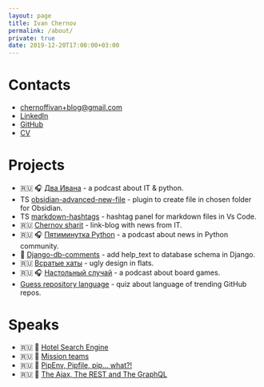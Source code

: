 ```yaml
---
layout: page
title: Ivan Chernov
permalink: /about/
private: true
date: 2019-12-20T17:00:00+03:00
---
```


# Contacts

* [chernoffivan+blog@gmail.com](mailto:chernoffivan+blog@gmail.com)
* [LinkedIn](https://www.linkedin.com/in/vanadium23)
* [GitHub](https://github.com/vanadium23)
* [CV](https://vanadium23.me/cv.pdf)

# Projects

* 🇷🇺 🎧 [Два Ивана](https://doubleivan.ru/) - a podcast about IT & python.
* TS [obsidian-advanced-new-file](https://github.com/vanadium23/obsidian-advanced-new-file) - plugin to create file in chosen folder for Obsidian.
* TS [markdown-hashtags](https://github.com/vanadium23/markdown-hashtags) - hashtag panel for markdown files in Vs Code.
* 🇷🇺 [Chernov sharit](https://t.me/chernov_sharit) - link-blog with news from IT.
* 🇷🇺 🎧 [Пятиминутка Python](https://anchor.fm/fiveminutepython/) - a podcast about news in Python community.
* 🐍 [Django-db-comments](https://github.com/vanadium23/django-db-comments/) - add help_text to database schema in Django.
* 🇷🇺 [Всратые хаты](https://t.me/nastyhut) - ugly design in flats.
* 🇷🇺 🎧 [Настольный случай](https://boardcase.me/) - a podcast about board games.
* [Guess repository language](https://vanadium23.me/detect-repo-lang/) - quiz about language of trending GitHub repos.

# Speaks

* 🇷🇺 🎤 [Hotel Search Engine](https://www.youtube.com/watch?v=DllZX8D3RqU)
* 🇷🇺 🎤 [Mission teams](https://vanadium23.me/mission-teams/)
* 🇷🇺 🎤 [PipEnv, Pipfile, pip... what?!](https://vanadium23.me/pipenv-pipfile-pip-what/)
* 🇷🇺 🎤 [The Ajax, The REST and The GraphQL](https://vanadium23.me/ajax-rest-graphql/)
